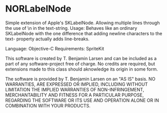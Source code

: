 NORLabelNode
============

Simple extension of Apple's SKLabelNode. Allowing multiple lines through the use of \n in the text-string. 
Usage: Behaves like an ordinary SKLabelNode with the one difference that adding newline characters to the text-
property actually adds line-breaks.

Language: Objective-C
Requirements: SpriteKit

 This software is created by T. Benjamin Larsen and can be included as a part of any software-project free of charge.
 No credits are required, but extensions made to this class should aknowledge its origin in some form.
 
 The software is provided by T. Benjamin Larsen on an "AS IS" basis. NO WARRANTIES, ARE EXPRESSED OR IMPLIED,
 INCLUDING WITHOUT LIMITATION THE IMPLIED WARRANTIES OF NON-INFRINGEMENT, MERCHANTABILITY AND FITNESS FOR A 
 PARTICULAR PURPOSE, REGARDING THE SOFTWARE OR ITS USE AND OPERATION ALONE OR IN COMBINATION WITH YOUR PRODUCTS.
